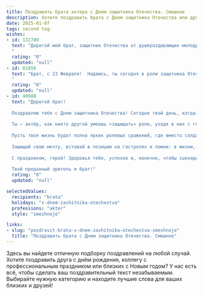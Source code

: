 ```yaml
---
title: Поздравить брата актера с Днем защитника Отечества. Смешное
description: Хотите поздравить брата с Днем защитника Отечества или другим праздником? Наш ИИ создаст незабываемое поздравление, а вы обязательно выделитесь среди других.  
date: 2025-01-07
tags: second tag
wishes:
- id: 132789
  text: "Дорогой мой брат, защитник Отечества от душераздирающих мелодрам и коварных комедий!  С 23 Февраля! Пусть твой артистический талант всегда остаётся острым оружием, а зрительские аплодисменты – самой лучшей наградой!  Желаю тебе море ролей, океан поклонниц (и одну настоящую!), и чтобы каждый твой выход на сцену заканчивался овацией, а не букетом помидоров!
  "
  rating: "0"
  updated: "null"
- id: 81856
  text: "Брат, с 23 Февраля!  Надеюсь, ты сегодня в роли защитника Отечества не будешь играть трагедию, а покажешь  комедию  с удачным финалом! 😜
  "
  rating: "0"
  updated: "null"
- id: 40980
  text: "Дорогой брат!
  
  Поздравляю тебя с Днем защитника Отечества! Сегодня твой день, когда даже текст на твоем театральном плакате выглядит как боевой клич!
  
  Ты — актёр, как никто другой умеешь «защищать» роли, уходя в них с головой. Представляю, как ты с легкостью отразишь любое нападение критиков, одевшись в шлем и с мечом из картона!
  
  Пусть твоя жизнь будет полна ярких ролевых сражений, где вместо солдат будут только лучшие спектакли, а враги — лишь неудачные реплики, которые ты смело сметешь с сцены!
  
  Защищай свою мечту, вставай в позицию на гастролях и помни: в жизни, как на сцене, главное — это игра!
  
  С праздником, герой! Здоровья тебе, успехов и, конечно, чтобы сценарий этой жизни был только захватывающим и с щедрой долей юмора!
  
  Твой преданный зритель и брат!"
  rating: "0"
  updated: "null"

selectedValues:
  recipients: "brata"
  holidays: "s-dnem-zashitnika-otechestva"
  professions: "akter"
  style: "smeshnoje"

links:
- slug: "pozdravit-brata-s-dnem-zashitnika-otechestva-smeshnoje"
  title: "Поздравить брата с Днем защитника Отечества. Смешное"
---
```


Здесь вы найдете отличную подборку поздравлений на любой случай.
Хотите поздравить друга с днём рождения, коллегу с профессиональным праздником или близких с Новым годом? У нас есть всё, чтобы сделать ваш поздравительный текст незабываемым. Выбирайте нужную категорию и находите лучшие слова для ваших близких и друзей!
